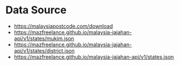 # Data Source
- https://malaysiapostcode.com/download
- https://mazfreelance.github.io/malaysia-jajahan-api/v1/states/mukim.json
- https://mazfreelance.github.io/malaysia-jajahan-api/v1/states/district.json
- https://mazfreelance.github.io/malaysia-jajahan-api/v1/states.json